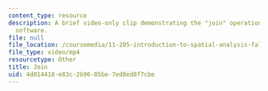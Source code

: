 ```yaml
---
content_type: resource
description: A brief video-only clip demonstrating the "join" operation in ArcGIS
  software.
file: null
file_location: /coursemedia/11-205-introduction-to-spatial-analysis-fall-2019/4d014418e83c2b9605be7ed8ed8f7cbe_MIT11_205F19_join.mp4
file_type: video/mp4
resourcetype: Other
title: Join
uid: 4d014418-e83c-2b96-05be-7ed8ed8f7cbe
---
```

